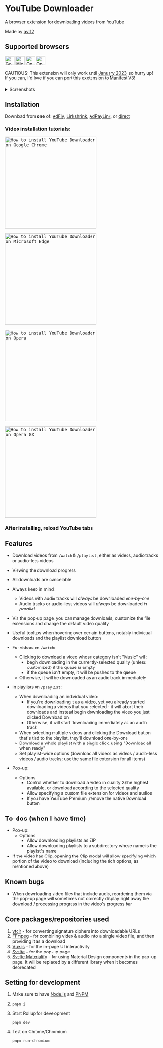 # YouTube Downloader

A browser extension for downloading videos from YouTube

Made by [avi12](https://avi12.com)

## Supported browsers

<p>
  <img src="https://user-images.githubusercontent.com/6422804/135838451-1c3ac8f1-409f-4aec-972f-1d077c05f1ea.png" width="30" alt="Google Chrome">
  <img src="https://user-images.githubusercontent.com/6422804/135838702-e852bb47-8c0d-4275-baf1-8adc1c50a3c1.png" width="30" alt="Microsoft Edge">
  <img src="https://user-images.githubusercontent.com/6422804/135838972-113f73a3-6a04-48a9-ae04-754f25bc6eb0.png" width="30" alt="Opera">
  <img src="https://user-images.githubusercontent.com/6422804/135839033-c6caa7a4-72c9-4fc6-9b70-1a9561c1173a.png" width="30" alt="Opera GX">
</p>

CAUTIOUS: This extension will only work until [January 2023](https://developer.chrome.com/docs/extensions/mv3/mv2-sunset), so hurry up!  
If you can, I'd love if you can port this exxtension to [Manifest V3](https://developer.chrome.com/docs/extensions/mv3/intro/mv3-overview)!

<details style="margin-top: 20px;">
<summary>Screenshots</summary>

### For videos that aren't in the Music category:

<img src="https://user-images.githubusercontent.com/6422804/135842811-8acd27e4-d8f2-4297-9e30-277c554255c9.png" alt="Download videos in /watch" />

### For videos in the Music category:

<img src="https://user-images.githubusercontent.com/6422804/135843310-b85b3d2d-b8c1-4704-83d5-51a0a9540811.png" alt="Download music videos in /watch" />
<img src="https://user-images.githubusercontent.com/6422804/135843761-d3c0548c-8028-40b7-9dab-05af8f490bbb.png"  alt="Rich options" />

### In `/playlist`:

<img src="https://user-images.githubusercontent.com/6422804/135844180-33d842c0-d335-4181-8eda-6aa32f9f47e3.png" alt="Downloading a single video in the playlist page" />

<img src="https://user-images.githubusercontent.com/6422804/135844498-0951b974-07dd-4155-9fa2-9d4cdd0d0276.png" alt="Opening the rich options for a single video in a playlist" style="margin: 20px 0;" />

<img src="https://user-images.githubusercontent.com/6422804/135844922-f4da509e-67b2-421c-a9a4-579ef67e721a.png" alt="Options for playlists" />

## Pop-up page

<img src="https://user-images.githubusercontent.com/6422804/135845589-cf654082-7f7c-4d48-8f5a-226dfd88699a.png" alt="Pop-up page: Download manager" style="margin-bottom: 10px" />
<img src="https://user-images.githubusercontent.com/6422804/135846001-2a92e721-8436-4b4f-91a0-5770bdaa41a7.png" alt="Pop-up page: Global options">
</details>

## Installation

Download from **one** of: [AdFly](http://fumacrom.com/3907988/youtube-downloader),
[Linkshrink](https://linkshrink.ca/youtube-downloader),
[AdPayLink](https://go.rancah.com/7hRX), or [direct](https://bit.ly/3tqf9y6)

### Video installation tutorials:

<kbd>
  <a href="https://www.youtube.com/watch?v=aMxenpDBvN4"><img src="https://img.youtube.com/vi/aMxenpDBvN4/maxresdefault.jpg" alt="How to install YouTube Downloader on Google Chrome" style="width: 300px;" /></a>
</kbd>
<br>
<br>
<kbd>
  <a href="https://www.youtube.com/watch?v=lg2ejFFFEBI"><img src="https://img.youtube.com/vi/lg2ejFFFEBI/maxresdefault.jpg" alt="How to install YouTube Downloader on Microsoft Edge" style="width: 300px;" /></a>
</kbd>
<br>
<br>
<kbd>
  <a href="https://www.youtube.com/watch?v=5NvG9kLatnk"><img src="https://img.youtube.com/vi/5NvG9kLatnk/maxresdefault.jpg" alt="How to install YouTube Downloader on Opera" style="width: 300px;" /></a>
</kbd>
<br>
<br>
<kbd>
  <a href="https://www.youtube.com/watch?v=PsgiGNXTNdw"><img src="https://img.youtube.com/vi/PsgiGNXTNdw/maxresdefault.jpg" alt="How to install YouTube Downloader on Opera GX" style="width: 300px;" /></a>
</kbd>

### After installing, reload YouTube tabs

## Features

- Download videos from `/watch` & `/playlist`, either as videos, audio tracks or audio-less videos
- Viewing the download progress
- All downloads are cancelable
- Always keep in mind:
  - Videos with audio tracks will _always_ be downloaded _one-by-one_
  - Audio tracks or audio-less videos will _always_ be downloaded _in parallel_
- Via the pop-up page, you can manage downloads, customize the file extensions and change the default video quality
- Useful tooltips when hovering over certain buttons, notably individual downloads and the playlist download button
- For videos on `/watch`:
  - Clicking to download a video whose category isn't "Music" will:
    - begin downloading in the currently-selected quality (unless customized) if the queue is empty
    - if the queue isn't empty, it will be pushed to the queue
  - Otherwise, it will be downloaded as an audio track immediately
- In playlists on `/playlist`:
  - When downloading an individual video:
    - If you're downloading it as a video, yet you already started downloading a videos that you selected - it will
      abort their downloads and instead begin downloading the video you just clicked Download on
    - Otherwise, it will start downloading immediately as an audio track
  - When selecting multiple videos and clicking the Download button that's tied to the playlist, they'll download
    one-by-one
  - Download a whole playlist with a single click, using "Download all when ready"
  - Set playlist-wide options (download all videos as videos / audio-less videos / audio tracks; use the same file
    extension for all items)

- Pop-up:
  - Options:
    - Control whether to download a video in quality X/the highest available, or download according to the selected
      quality
    - Allow specifying a custom file extension for videos and audios
    - If you have YouTube Premium ,remove the native Download button

## To-dos (when I have time)

- Pop-up:
  - Options:
    - Allow downloading playlists as ZIP
    - Allow downloading playlists to a subdirectory whose name is the playlist's name
- If the video has Clip, opening the Clip modal will allow specifying which portion of the video to download (including
  the rich options, as mentioned above)

## Known bugs

- When downloading video files that include audio, reordering them via the pop-up page will sometimes not correctly
  display right away the download / processing progress in the video's progress bar

## Core packages/repositories used

1. [ytdlr](https://github.com/bakapear/ytdlr) - for converting signature ciphers into downloadable URLs
2. [FFmpeg](https://github.com/ffmpegwasm/ffmpeg.wasm) - for combining video & audio into a single video file, and then
   providing it as a download
3. [Vue.js](https://vuejs.org) - for the in-page UI interactivity
4. [Svelte](https://svelte.dev) - for the pop-up page
5. [Svelte Materialify](https://svelte-materialify.vercel.app/) - for using Material Design components in the pop-up
   page. It will be replaced by a different library when it becomes deprecated

## Setting for development

1. Make sure to have [Node.js](https://nodejs.org) and [PNPM](https://pnpm.js.org/en/installation)
1. ```bash
   pnpm i
   ```
1. Start Rollup for development
   ```bash
   pnpm dev
   ```
1. Test on Chrome/Chromium
   ```bash
   pnpm run-chromium
   ```

